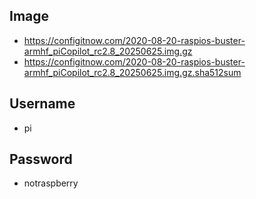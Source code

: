 ## Image
* https://configitnow.com/2020-08-20-raspios-buster-armhf_piCopilot_rc2.8_20250625.img.gz
* https://configitnow.com/2020-08-20-raspios-buster-armhf_piCopilot_rc2.8_20250625.img.gz.sha512sum

## Username
* pi

## Password
* notraspberry
